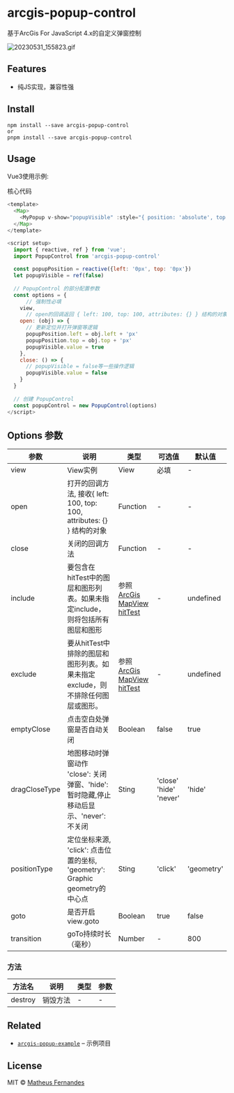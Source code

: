 # arcgis-popup-control

基于ArcGis For JavaScript 4.x的自定义弹窗控制

![20230531\_155823.gif](https://p6-juejin.byteimg.com/tos-cn-i-k3u1fbpfcp/4eaf838088a04ff48a6911386ee262d9~tplv-k3u1fbpfcp-watermark.image?)

## Features
*  纯JS实现，兼容性强

## Install

    npm install --save arcgis-popup-control
    or
    pnpm install --save arcgis-popup-control

## Usage

Vue3使用示例:

核心代码
```js
<template>
  <Map>
    <MyPopup v-show="popupVisible" :style="{ position: 'absolute', top: popupPosition.top, left: popupPosition.left }" />
  </Map>
</template>

<script setup>
  import { reactive, ref } from 'vue';
  import PopupControl from 'arcgis-popup-control'
  
  const popupPosition = reactive({left: '0px', top: '0px'})
  let popupVisible = ref(false)
  
  // PopupControl 的部分配置参数
  const options = {
      // 强制性必填
    view, 
      // open的回调返回 { left: 100, top: 100, attributes: {} } 结构的对象
    open: (obj) => { 
      // 更新定位并打开弹窗等逻辑
      popupPosition.left = obj.left + 'px'
      popupPosition.top = obj.top + 'px'
      popupVisible.value = true
    },
    close: () => {
      // popupVisible = false等一些操作逻辑
      popupVisible.value = false
    }
  }
  
  // 创建 PopupControl
  const popupControl = new PopupControl(options)
</script>
```

## Options 参数
| 参数      | 说明    | 类型      | 可选值       | 默认值   |
|---------- |-------- |---------- |-------------  |-------- |
| view | View实例 | View | 必填 | - |
| open | 打开的回调方法, 接收{ left: 100, top: 100, attributes: {} } 结构的对象 | Function | - | - |
| close | 关闭的回调方法 | Function | - | - |
| include | 要包含在hitTest中的图层和图形列表。如果未指定include，则将包括所有图层和图形 | 参照[ArcGis MapView hitTest](https://developers.arcgis.com/javascript/latest/api-reference/esri-views-MapView.html#hitTest) | - | undefined |
| exclude | 要从hitTest中排除的图层和图形列表。如果未指定exclude，则不排除任何图层或图形。 | 参照[ArcGis MapView hitTest](https://developers.arcgis.com/javascript/latest/api-reference/esri-views-MapView.html#hitTest)  | - | undefined |
| emptyClose | 点击空白处弹窗是否自动关闭 | Boolean | false | true |
| dragCloseType | 地图移动时弹窗动作 'close': 关闭弹窗、'hide': 暂时隐藏,停止移动后显示、'never': 不关闭 | Sting | 'close' 'hide' 'never' | 'hide' |
| positionType | 定位坐标来源, 'click': 点击位置的坐标, 'geometry': Graphic geometry的中心点 | Sting | 'click' | 'geometry' |
| goto | 是否开启view\.goto | Boolean | true | false |
| transition | goTo持续时长（毫秒） | Number | - | 800 |

### 方法
| 方法名 | 说明 | 类型      | 参数 |
| ---- | ---- | ---- | ---- | 
| destroy | 销毁方法 | -  |- |

## Related

*   [`arcgis-popup-example`](https://github.com/1103442828/arcgis-popup) – 示例项目

## License

MIT © [Matheus Fernandes](http://matheus.top)

